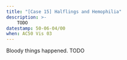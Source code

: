 ```yaml
---
title: "[Case 15] Halflings and Hemophilia"
description: >-
    TODO
datestamp: 50-06-04/00
when: AC50 Vis 03
---
```


Bloody things happened. TODO
